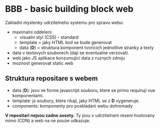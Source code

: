 # BBB - basic building block web

Zakladni myslenky udrzitelneho systemu pro spravu webu:
- maximalni oddeleni:
  - visualni styl (CSS) - standard
  - template = jaky HTML kod se bude generovat
  - data (__D__) = struktura komponent tvoricich jednotlive stranky a texty
- data v textovych souborech (daji se eventualne verzovat).
- web jako JS aplikace konzumujici data z ruznych zdroju
- moznost generovat static web

## Struktura repositare s webem

- data (__D__): jsou ve forme javascript souboru, ktere se primo requiruji vue komponentami.
- template: js soubory, ktere rikaji, jaky HTML se z __D__ vygeneruje.
- components: komponenty pro poskladani webu dohromady

__V repositari nejsou zadne assety.__
Ty jsou v udrzitelnem reseni hostovany mimo (CDN) a web na ne pouze odkazuje.
